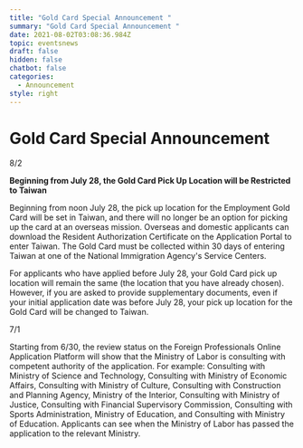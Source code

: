```yaml
---
title: "Gold Card Special Announcement "
summary: "Gold Card Special Announcement "
date: 2021-08-02T03:08:36.984Z
topic: eventsnews
draft: false
hidden: false
chatbot: false
categories:
  - Announcement
style: right
---
```

# Gold Card Special Announcement

8/2

**Beginning from July 28, the Gold Card Pick Up Location will be Restricted to Taiwan**

Beginning from noon July 28, the pick up location for the Employment Gold Card will be set in Taiwan, and there will no longer be an option for picking up the card at an overseas mission. Overseas and domestic applicants can download the Resident Authorization Certificate on the Application Portal to enter Taiwan. The Gold Card must be collected within 30 days of entering Taiwan at one of the National Immigration Agency's Service Centers.

For applicants who have applied before July 28, your Gold Card pick up location will remain the same (the location that you have already chosen). However, if you are asked to provide supplementary documents, even if your initial application date was before July 28, your pick up location for the Gold Card will be changed to Taiwan.

7/1

Starting from 6/30, the review status on the Foreign Professionals Online Application Platform will show that the Ministry of Labor is consulting with competent authority of the application. For example: Consulting with Ministry of Science and Technology, Consulting with Ministry of Economic Affairs, Consulting with Ministry of Culture, Consulting with Construction and Planning Agency, Ministry of the Interior, Consulting with Ministry of Justice, Consulting with Financial Supervisory Commission, Consulting with Sports Administration, Ministry of Education, and Consulting with Ministry of Education. Applicants can see when the Ministry of Labor has passed the application to the relevant Ministry.